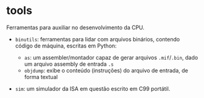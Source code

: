 tools
=====

Ferramentas para auxiliar no desenvolvimento da CPU.

 - `binutils`: ferramentas para lidar com arquivos binários,
 contendo código de máquina, escritas em Python:
 
   * `as`: um assembler/montador capaz de gerar arquivos
   `.mif`/`.bin`, dado um arquivo assembly de entrada `.s`
   * `objdump`: exibe o conteúdo (instruções) do arquivo de entrada,
   de forma textual
 
 - `sim`: um simulador da ISA em questão escrito em C99 portátil.
